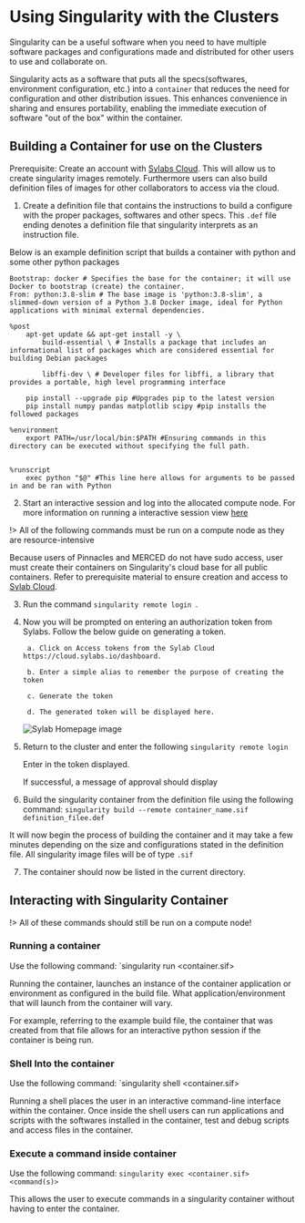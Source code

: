 # Using Singularity with the Clusters
Singularity can be a useful software when you need to have multiple software packages and configurations made and distributed for other users to use and collaborate on.

Singularity acts as a software that puts all the specs(softwares, environment configuration, etc.) into a `container` that reduces the need for configuration and other distribution issues. This enhances convenience in sharing and ensures portability, enabling the immediate execution of software "out of the box" within the container.

## Building a Container for use on the Clusters
Prerequisite: Create an account with [Sylabs Cloud](cloud.sylabs.io). This will allow us to create singularity images remotely. Furthermore users can also build definition files of images for other collaborators to access via the cloud. 

1. Create a definition file that contains the instructions to build a configure with the proper packages, softwares and other specs. This `.def` file ending denotes a definition file that singularity interprets as an instruction file.

Below is an example definition script that builds a container with python and some other python packages

``` shell 
Bootstrap: docker # Specifies the base for the container; it will use Docker to bootstrap (create) the container. 
From: python:3.8-slim # The base image is 'python:3.8-slim', a slimmed-down version of a Python 3.8 Docker image, ideal for Python applications with minimal external dependencies.

%post
    apt-get update && apt-get install -y \
        build-essential \ # Installs a package that includes an informational list of packages which are considered essential for building Debian packages      
        
        libffi-dev \ # Developer files for libffi, a library that provides a portable, high level programming interface 

    pip install --upgrade pip #Upgrades pip to the latest version
    pip install numpy pandas matplotlib scipy #pip installs the followed packages

%environment
    export PATH=/usr/local/bin:$PATH #Ensuring commands in this directory can be executed without specifying the full path.


%runscript
    exec python "$@" #This line here allows for arguments to be passed in and be ran with Python
``` 

2. Start an interactive session and log into the allocated compute node. For more information on running a interactive session view [here](running_jupyter.d)

!> All of the following commands must be run on a compute node as they are resource-intensive

Because users of Pinnacles and MERCED do not have sudo access, user must create their containers on Singularity's cloud base for all public containers. Refer to prerequisite material to ensure creation and access to [Sylab Cloud](https://cloud.sylabs.io/dashboard). 

3. Run the command ``singularity remote login ``. 

4. Now you will be prompted on entering an authorization token from Sylabs. Follow the below guide on generating a token. 

        
        a. Click on Access tokens from the Sylab Cloud https://cloud.sylabs.io/dashboard.

        b. Enter a simple alias to remember the purpose of creating the token

        c. Generate the token

        d. The generated token will be displayed here. 

    ![Sylab Homepage image](imgs/sylab2image.png "Sylab Homepage Image")

5. Return to the cluster and enter the following ```singularity remote login```
        
    Enter in the token displayed. 

    If successful, a message of approval should display

6. Build the singularity container from the definition file using the following command: `singularity build --remote container_name.sif definition_filee.def`

It will now begin the process of building the container and it may take a few minutes depending on the size and configurations stated in the definition file. All singularity image files will be of type `.sif`

7. The container should now be listed in the current directory.


## Interacting with Singularity Container

!> All of these commands should still be run on a compute node!

### Running a container <!-- {docsify-ignore} -->

Use the following command: `singularity run <container.sif>

Running the container, launches an instance of the container application or environment as configured in the build file. What application/environment that will launch from the container will vary. 

For example, referring to the example build file, the container that was created from that file allows for an interactive python session if the container is being run. 

### Shell Into the container <!-- {docsify-ignore} -->

Use the following command: `singularity shell <container.sif>

Running a shell places the user in an interactive command-line interface within the container. Once inside the shell users can run applications and scripts with the softwares installed in the container, test and debug scripts and access files in the container. 


### Execute a command inside container <!-- {docsify-ignore} -->

Use the following command: `singularity exec <container.sif> <command(s)>`

This allows the user to execute commands in a singularity container without having to enter the container. 

